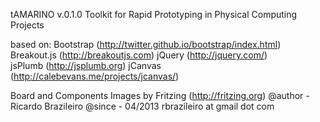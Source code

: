 tAMARINO v.0.1.0
Toolkit for Rapid Prototyping in Physical Computing Projects

based on:
Bootstrap (http://twitter.github.io/bootstrap/index.html)
Breakout.js (http://breakoutjs.com)
jQuery (http://jquery.com/)        
jsPlumb (http://jsplumb.org)
jCanvas (http://calebevans.me/projects/jcanvas/)

Board and Components Images by Fritzing (http://fritzing.org)
@author - Ricardo Brazileiro
@since - 04/2013
rbrazileiro at gmail dot com
